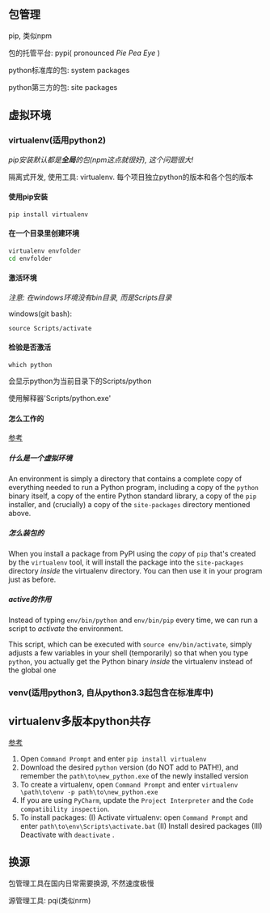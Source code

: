 ## 包管理

pip, 类似npm

包的托管平台: pypi( pronounced *Pie Pea Eye* )

python标准库的包: system packages

python第三方的包: site packages

## 虚拟环境

### virtualenv(适用python2)

*pip安装默认都是**全局**的包(npm这点就很好), 这个问题很大!*

隔离式开发, 使用工具: virtualenv. 每个项目独立python的版本和各个包的版本

#### 使用pip安装

```
pip install virtualenv
```

#### 在一个目录里创建环境

```bash
virtualenv envfolder
cd envfolder
```

#### 激活环境

*注意: 在windows环境没有bin目录, 而是Scripts目录*

windows(git bash):

```
source Scripts/activate
```

#### 检验是否激活

```
which python
```

会显示python为当前目录下的Scripts/python

使用解释器'Scripts/python.exe'

#### 怎么工作的

[参考](https://www.dabapps.com/blog/introduction-to-pip-and-virtualenv-python/)

##### 什么是一个虚拟环境

An environment is simply a directory that contains a complete copy of everything needed to run a Python program, including a copy of the `python` binary itself, a copy of the entire Python standard library, a copy of the `pip` installer, and (crucially) a copy of the `site-packages` directory mentioned above. 

##### 怎么装包的

When you install a package from PyPI using the *copy* of `pip` that's created by the `virtualenv` tool, it will install the package into the `site-packages` directory *inside* the virtualenv directory. You can then use it in your program just as before. 

##### active的作用

Instead of typing `env/bin/python` and `env/bin/pip` every time, we can run a script to *activate* the environment. 

This script, which can be executed with `source env/bin/activate`, simply adjusts a few variables in your shell (temporarily) so that when you type `python`, you actually get the Python binary *inside* the virtualenv instead of the global one 

### venv(适用python3, 自从python3.3起包含在标准库中)

## virtualenv多版本python共存

[参考]( https://www.freecodecamp.org/news/installing-multiple-python-versions-on-windows-using-virtualenv/ )

1. Open `Command Prompt` and enter `pip install virtualenv`
2. Download the desired `python` version (do NOT add to PATH!), and remember the `path\to\new_python.exe` of the newly installed version
3. To create a virtualenv, open `Command Prompt` and enter
   `virtualenv \path\to\env -p path\to\new_python.exe`
4. If you are using `PyCharm`, update the `Project Interpreter` and the `Code compatibility inspection`.
5. To install packages:
   (I) Activate virtualenv: open `Command Prompt` and enter `path\to\env\Scripts\activate.bat`
   (II)  Install desired packages
   (III)  Deactivate with `deactivate` .

## 换源

包管理工具在国内日常需要换源, 不然速度极慢

源管理工具: pqi(类似nrm)

